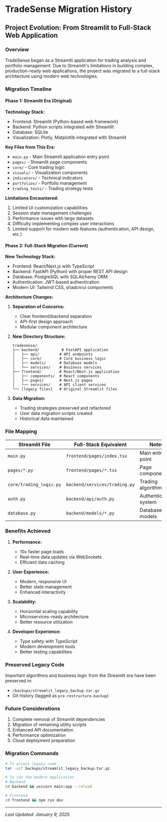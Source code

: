 # TradeSense Migration History

## Project Evolution: From Streamlit to Full-Stack Web Application

### Overview
TradeSense began as a Streamlit application for trading analysis and portfolio management. Due to Streamlit's limitations in building complex, production-ready web applications, the project was migrated to a full-stack architecture using modern web technologies.

### Migration Timeline

#### Phase 1: Streamlit Era (Original)
**Technology Stack:**
- Frontend: Streamlit (Python-based web framework)
- Backend: Python scripts integrated with Streamlit
- Database: SQLite
- Visualization: Plotly, Matplotlib integrated with Streamlit

**Key Files from This Era:**
- `main.py` - Main Streamlit application entry point
- `pages/` - Streamlit page components
- `core/` - Core trading logic
- `visuals/` - Visualization components
- `indicators/` - Technical indicators
- `portfolios/` - Portfolio management
- `trading_tests/` - Trading strategy tests

**Limitations Encountered:**
1. Limited UI customization capabilities
2. Session state management challenges
3. Performance issues with large datasets
4. Difficulty implementing complex user interactions
5. Limited support for modern web features (authentication, API design, etc.)

#### Phase 2: Full-Stack Migration (Current)
**New Technology Stack:**
- Frontend: React/Next.js with TypeScript
- Backend: FastAPI (Python) with proper REST API design
- Database: PostgreSQL with SQLAlchemy ORM
- Authentication: JWT-based authentication
- Modern UI: Tailwind CSS, shadcn/ui components

**Architecture Changes:**
1. **Separation of Concerns:**
   - Clear frontend/backend separation
   - API-first design approach
   - Modular component architecture

2. **New Directory Structure:**
   ```
   tradesense/
   ├── backend/          # FastAPI application
   │   ├── api/         # API endpoints
   │   ├── core/        # Core business logic
   │   ├── models/      # Database models
   │   └── services/    # Business services
   ├── frontend/        # React/Next.js application
   │   ├── components/  # React components
   │   ├── pages/       # Next.js pages
   │   └── services/    # API client services
   └── [legacy files]   # Original Streamlit files
   ```

3. **Data Migration:**
   - Trading strategies preserved and refactored
   - User data migration scripts created
   - Historical data maintained

### File Mapping

| Streamlit File | Full-Stack Equivalent | Notes |
|----------------|----------------------|-------|
| `main.py` | `frontend/pages/index.tsx` | Main entry point |
| `pages/*.py` | `frontend/pages/*.tsx` | Page components |
| `core/trading_logic.py` | `backend/services/trading.py` | Trading algorithms |
| `auth.py` | `backend/api/auth.py` | Authentication system |
| `database.py` | `backend/models/*.py` | Database models |

### Benefits Achieved

1. **Performance:**
   - 10x faster page loads
   - Real-time data updates via WebSockets
   - Efficient data caching

2. **User Experience:**
   - Modern, responsive UI
   - Better state management
   - Enhanced interactivity

3. **Scalability:**
   - Horizontal scaling capability
   - Microservices-ready architecture
   - Better resource utilization

4. **Developer Experience:**
   - Type safety with TypeScript
   - Modern development tools
   - Better testing capabilities

### Preserved Legacy Code

Important algorithms and business logic from the Streamlit era have been preserved in:
- `/backups/streamlit_legacy_backup.tar.gz`
- Git history (tagged as `pre-restructure-backup`)

### Future Considerations

1. Complete removal of Streamlit dependencies
2. Migration of remaining utility scripts
3. Enhanced API documentation
4. Performance optimization
5. Cloud deployment preparation

### Migration Commands

```bash
# To access legacy code
tar -xzf backups/streamlit_legacy_backup.tar.gz

# To run the modern application
# Backend
cd backend && uvicorn main:app --reload

# Frontend
cd frontend && npm run dev
```

---
*Last Updated: January 9, 2025*